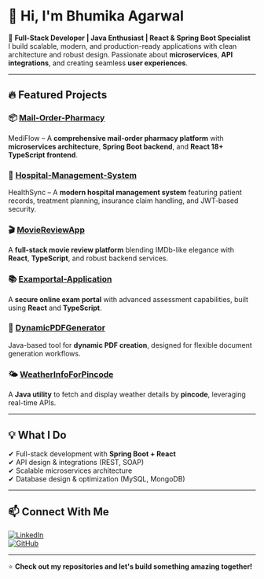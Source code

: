 # 👋 Hi, I'm Bhumika Agarwal  

🚀 **Full-Stack Developer | Java Enthusiast | React & Spring Boot Specialist**  
I build scalable, modern, and production-ready applications with clean architecture and robust design. Passionate about **microservices**, **API integrations**, and creating seamless **user experiences**.

---

## 🔥 **Featured Projects**

### 📦 [Mail-Order-Pharmacy](https://github.com/bhumika-aga/Mail-Order-Pharmacy)  
MediFlow – A **comprehensive mail-order pharmacy platform** with **microservices architecture**, **Spring Boot backend**, and **React 18+ TypeScript frontend**.  

### 🏥 [Hospital-Management-System](https://github.com/bhumika-aga/Hospital-Management-System)  
HealthSync – A **modern hospital management system** featuring patient records, treatment planning, insurance claim handling, and JWT-based security.  

### 🎬 [MovieReviewApp](https://github.com/bhumika-aga/MovieReviewApp)  
A **full-stack movie review platform** blending IMDb-like elegance with **React**, **TypeScript**, and robust backend services.  

### 📚 [Examportal-Application](https://github.com/bhumika-aga/Examportal-Application)  
A **secure online exam portal** with advanced assessment capabilities, built using **React** and **TypeScript**.  

### 📝 [DynamicPDFGenerator](https://github.com/bhumika-aga/DynamicPDFGenerator)  
Java-based tool for **dynamic PDF creation**, designed for flexible document generation workflows.  

### 🌤 [WeatherInfoForPincode](https://github.com/bhumika-aga/WeatherInfoForPincode)  
A **Java utility** to fetch and display weather details by **pincode**, leveraging real-time APIs.  

---

## 💡 **What I Do**
✔ Full-stack development with **Spring Boot + React**  
✔ API design & integrations (REST, SOAP)  
✔ Scalable microservices architecture  
✔ Database design & optimization (MySQL, MongoDB)  

---

## 📫 **Connect With Me**
[![LinkedIn](https://img.shields.io/badge/LinkedIn-Bhumika_Agarwal-blue?logo=linkedin)](https://www.linkedin.com/in/bhumika-aga/)  
[![GitHub](https://img.shields.io/badge/GitHub-bhumika--aga-black?logo=github)](https://github.com/bhumika-aga)  

---

⭐ **Check out my repositories and let's build something amazing together!**
